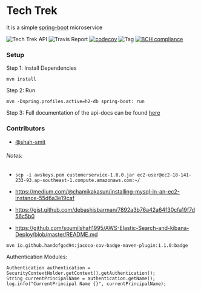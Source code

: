 # Tech Trek 

It is a simple [spring-boot](https://spring.io/projects/spring-boot) microservice

![Tech Trek API](https://github.com/shah-smit/techtrek-api/workflows/Tech%20Trek%20API/badge.svg)
![Travis Report](https://badgen.net/travis/shah-smit/techtrek-api)
[![codecov](https://codecov.io/gh/shah-smit/techtrek-api/branch/main/graph/badge.svg)](https://codecov.io/gh/shah-smit/techtrek-api)
![Tag](https://badgen.net/github/tag/shah-smit/techtrek-api)
[![BCH compliance](https://bettercodehub.com/edge/badge/shah-smit/techtrek-api?branch=main)](https://bettercodehub.com/)

### Setup

Step 1: Install Dependencies

```
mvn install
```

Step 2: Run

```
mvn -Dspring.profiles.active=h2-db spring-boot: run
```

Step 3: Full documentation of the api-docs can be found [here](api-docs.md)

### Contributors

- [@shah-smit](https://github.com/shah-smit)


###### Notes:

- `scp -i awskeys.pem customerservice-1.0.0.jar ec2-user@ec2-18-141-233-93.ap-southeast-1.compute.amazonaws.com:~/`

- https://medium.com/@chamikakasun/installing-mysql-in-an-ec2-instance-55d6a3e19caf

- https://gist.github.com/debashisbarman/7892a3b76a42a64f30cfa19f7d56c5b0

- https://github.com/soumilshah1995/AWS-Elastic-Search-and-kibana-Deploy/blob/master/README.md

```
mvn io.github.handofgod94:jacoco-cov-badge-maven-plugin:1.1.0:badge
```

Authentication Modules:

```
Authentication authentication = SecurityContextHolder.getContext().getAuthentication();
String currentPrincipalName = authentication.getName();
log.info("CurrentPrincipal Name {}", currentPrincipalName);
```
